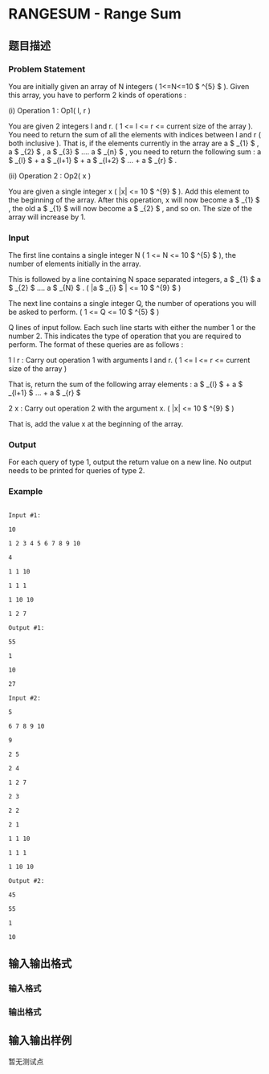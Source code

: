 # RANGESUM - Range Sum

## 题目描述

### Problem Statement

You are initially given an array of N integers ( 1<=N<=10 $ ^{5} $ ). Given this array, you have to perform 2 kinds of operations :

(i) Operation 1 : Op1( l, r )

You are given 2 integers l and r. ( 1 <= l <= r <= current size of the array ). You need to return the sum of all the elements with indices between l and r ( both inclusive ). That is, if the elements currently in the array are a $ _{1} $ , a $ _{2} $ , a $ _{3} $ .... a $ _{n} $ , you need to return the following sum : a $ _{l} $ + a $ _{l+1} $ + a $ _{l+2} $ ... + a $ _{r} $ .

(ii) Operation 2 : Op2( x )

You are given a single integer x ( |x| <= 10 $ ^{9} $ ). Add this element to the beginning of the array. After this operation, x will now become a $ _{1} $ , the old a $ _{1} $ will now become a $ _{2} $ , and so on. The size of the array will increase by 1.

### Input

The first line contains a single integer N ( 1 <= N <= 10 $ ^{5} $ ), the number of elements initially in the array.

This is followed by a line containing N space separated integers, a $ _{1} $ a $ _{2} $ .... a $ _{N} $ . ( |a $ _{i} $ | <= 10 $ ^{9} $ )

The next line contains a single integer Q, the number of operations you will be asked to perform. ( 1 <= Q <= 10 $ ^{5} $ )

Q lines of input follow. Each such line starts with either the number 1 or the number 2. This indicates the type of operation that you are required to perform. The format of these queries are as follows :

1 l r : Carry out operation 1 with arguments l and r. ( 1 <= l <= r <= current size of the array )

That is, return the sum of the following array elements : a $ _{l} $ + a $ _{l+1} $ ... + a $ _{r} $

2 x : Carry out operation 2 with the argument x. ( |x| <= 10 $ ^{9} $ )

That is, add the value x at the beginning of the array.

### Output

For each query of type 1, output the return value on a new line. No output needs to be printed for queries of type 2.

### Example

```

Input #1:

10

1 2 3 4 5 6 7 8 9 10

4

1 1 10

1 1 1

1 10 10

1 2 7

Output #1:

55

1

10

27

Input #2:

5

6 7 8 9 10

9

2 5

2 4

1 2 7

2 3

2 2

2 1

1 1 10

1 1 1

1 10 10

Output #2:

45

55

1

10

```

## 输入输出格式

### 输入格式

### 输出格式

## 输入输出样例

暂无测试点

